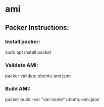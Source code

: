 # ami

## Packer Instructions:

### Install packer:
sudo apt install packer

### Validate AMI:
packer validate ubuntu-ami.json 

### Build AMI:
packer build -var "var-name" ubuntu-ami.json